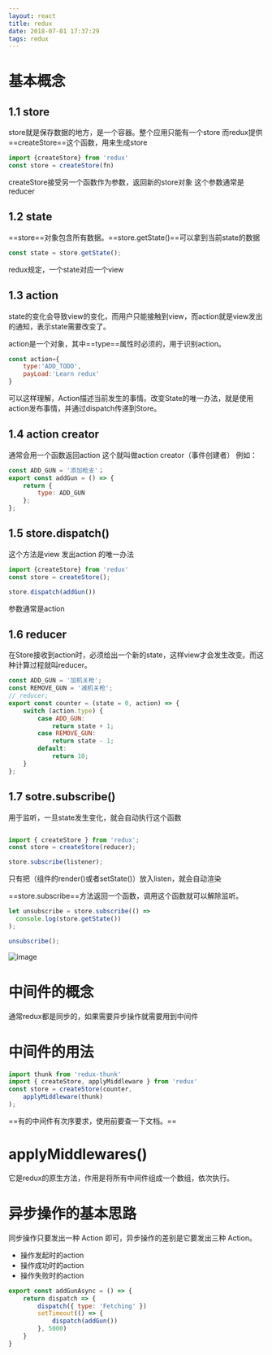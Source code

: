 ```yaml
---
layout: react
title: redux
date: 2018-07-01 17:37:29
tags: redux
---
```

# 基本概念
## 1.1 store
store就是保存数据的地方，是一个容器。整个应用只能有一个store
而redux提供==createStore==这个函数，用来生成store
```js
import {createStore} from 'redux'
const store = createStore(fn)
```
createStore接受另一个函数作为参数，返回新的store对象
这个参数通常是reducer

## 1.2 state
==store==对象包含所有数据。==store.getState()==可以拿到当前state的数据
```js
const state = store.getState();
```
redux规定，一个state对应一个view

## 1.3 action
state的变化会导致view的变化，而用户只能接触到view，而action就是view发出的通知，表示state需要改变了。

action是一个对象，其中==type==属性时必须的，用于识别action。
```js
const action={
    type:'ADD_TODO',
    payLoad:'Learn redux'
}
```

可以这样理解，Action描述当前发生的事情。改变State的唯一办法，就是使用action发布事情，并通过dispatch传递到Store。

## 1.4 action creator
通常会用一个函数返回action 这个就叫做action creator（事件创建者）
例如：
```js
const ADD_GUN = '添加枪支'；
export const addGun = () => {
    return { 
        type: ADD_GUN
    };
};
```
## 1.5 store.dispatch()
这个方法是view 发出action 的唯一办法

```js
import {createStore} from 'redux'
const store = createStore();

store.dispatch(addGun())
```
参数通常是action 
## 1.6 reducer
在Store接收到action时，必须给出一个新的state，这样view才会发生改变。而这种计算过程就叫reducer。

```js
const ADD_GUN = '加机关枪';
const REMOVE_GUN = '减机关枪';
// reducer;
export const counter = (state = 0, action) => {
    switch (action.type) {
        case ADD_GUN:
            return state + 1;
        case REMOVE_GUN:
            return state - 1;
        default:
            return 10;
    }
};
```

## 1.7 sotre.subscribe()
用于监听，一旦state发生变化，就会自动执行这个函数

```js

import { createStore } from 'redux';
const store = createStore(reducer);

store.subscribe(listener);
```
只有把（组件的render()或者setState()）放入listen，就会自动渲染

==store.subscribe==方法返回一个函数，调用这个函数就可以解除监听。

```js
let unsubscribe = store.subscribe(() =>
  console.log(store.getState())
);

unsubscribe();
```
![image](http://www.ruanyifeng.com/blogimg/asset/2016/bg2016091802.jpg)

# 中间件的概念
通常redux都是同步的，如果需要异步操作就需要用到中间件

# 中间件的用法
```js
import thunk from 'redux-thunk'
import { createStore, applyMiddleware } from 'redux'
const store = createStore(counter,
    applyMiddleware(thunk)
);
```
==有的中间件有次序要求，使用前要查一下文档。==

# applyMiddlewares()
它是redux的原生方法，作用是将所有中间件组成一个数组，依次执行。

# 异步操作的基本思路
同步操作只要发出一种 Action 即可，异步操作的差别是它要发出三种 Action。
- 操作发起时的action
- 操作成功时的action
- 操作失败时的action

```js
export const addGunAsync = () => {
    return dispatch => {
        dispatch({ type: 'Fetching' })
        setTimeout(() => {
            dispatch(addGun())
        }, 5000)
    }
}
```